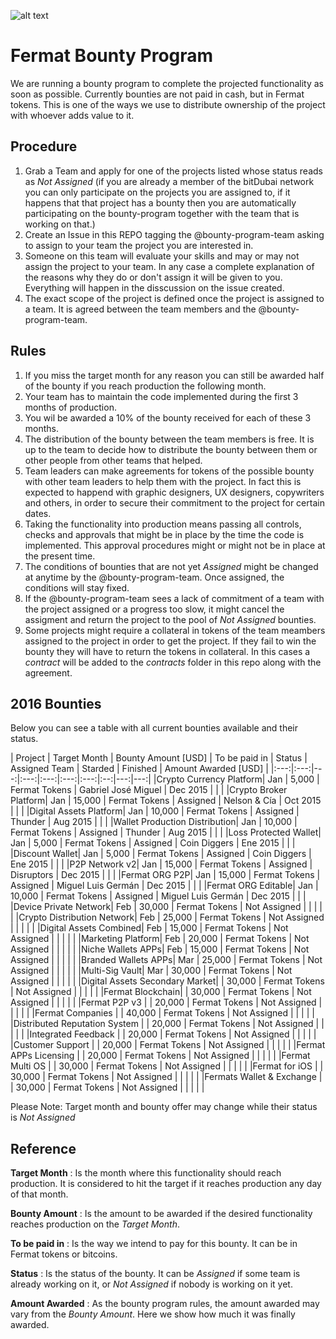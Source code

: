 ![alt text](https://github.com/bitDubai/media-kit/blob/master/MediaKit/Fermat%20Branding/Fermat%20Logotype/Fermat_Logo_3D.png "Fermat Logo")

# Fermat Bounty Program

We are running a bounty program to complete the projected functionality as soon as possible. Currently bounties are not paid in cash, but in Fermat tokens. This is one of the ways we use to distribute ownership of the project with whoever adds value to it. 

## Procedure

1. Grab a Team and apply for one of the projects listed whose status reads as _Not Assigned_ (if you are already a member of the bitDubai network you can only participate on the projects you are assigned to, if it happens that that project has a bounty then you are automatically participating on the bounty-program together with the team that is working on that.)
2. Create an Issue in this REPO tagging the @bounty-program-team asking to assign to your team the project you are interested in.
3. Someone on this team will evaluate your skills and may or may not assign the project to your team. In any case a complete explanation of the reasons why they do or don't assign it will be given to you. Everything will happen in the disscussion on the issue created.
4. The exact scope of the project is defined once the project is assigned to a team. It is agreed between the team members and the @bounty-program-team.

## Rules

1. If you miss the target month for any reason you can still be awarded half of the bounty if you reach production the following month.
2. Your team has to maintain the code implemented during the first 3 months of production. 
3. You wil be awarded a 10% of the bounty received for each of these 3 months.
4. The distribution of the bounty between the team members is free. It is up to the team to decide how to distribute the bounty between them or other people from other teams that helped.
5. Team leaders can make agreements for tokens of the possible bounty with other team leaders to help them with the project. In fact this is expected to happend with graphic designers, UX designers, copywriters and others, in order to secure their commitment to the project for certain dates.
6. Taking the functionality into production means passing all controls, checks and approvals that might be in place by the time the code is implemented. This approval procedures might or might not be in place at the present time.
7. The conditions of bounties that are not yet _Assigned_ might be changed at anytime by the @bounty-program-team. Once assigned, the conditions will stay fixed.
8. If the @bounty-program-team sees a lack of commitment of a team with the project assigned or a progress too slow, it might cancel the assigment and return the project to the pool of _Not Assigned_ bounties.
9. Some projects might require a collateral in tokens of the team meambers assigned to the project in order to get the project. If they fail to win the bounty they will have to return the tokens in collateral. In this cases a _contract_ will be added to the _contracts_ folder in this repo along with the agreement. 


## 2016 Bounties

Below you can see a table with all current bounties available and their status. 

| Project | Target Month | Bounty Amount [USD] | To be paid in | Status | Assigned Team | Starded | Finished | Amount Awarded [USD] |
|:---:|:---:|---:|:---:|:---:|:---:|:---:|:--:|---:|---:|
|Crypto Currency Platform| Jan | 5,000 | Fermat Tokens | Gabriel José Miguel | Dec 2015 | | |
|Crypto Broker Platform| Jan | 15,000 | Fermat Tokens | Assigned | Nelson & Cía | Oct 2015 | | |
|Digital Assets Platform| Jan | 10,000 | Fermat Tokens | Assigned | Thunder | Aug 2015 | | |
|Wallet Production Distribution| Jan | 10,000 | Fermat Tokens | Assigned | Thunder | Aug 2015 | | |
|Loss Protected Wallet| Jan | 5,000 | Fermat Tokens | Assigned | Coin Diggers | Ene 2015 | | |
|Discount Wallet| Jan | 5,000 | Fermat Tokens | Assigned | Coin Diggers | Ene 2015 | | |
|P2P Network v2| Jan | 15,000 | Fermat Tokens | Assigned | Disruptors | Dec 2015 | | |
|Fermat ORG P2P| Jan | 15,000 | Fermat Tokens | Assigned | Miguel Luis Germán | Dec 2015 | | |
|Fermat ORG Editable| Jan | 10,000 | Fermat Tokens | Assigned | Miguel Luis Germán | Dec 2015 | | |
|Device Private Network| Feb | 30,000 | Fermat Tokens | Not Assigned | | | | |
|Crypto Distribution Network| Feb | 25,000 | Fermat Tokens | Not Assigned | | | | |
|Digital Assets Combined| Feb | 15,000 | Fermat Tokens | Not Assigned | | | | |
|Marketing Platform| Feb | 20,000 | Fermat Tokens | Not Assigned | | | | |
|Niche Wallets APPs| Feb | 15,000 | Fermat Tokens | Not Assigned | | | | |
|Branded Wallets APPs| Mar | 25,000 | Fermat Tokens | Not Assigned | | | | |
|Multi-Sig Vault| Mar | 30,000 | Fermat Tokens | Not Assigned | | | | |
|Digital Assets Secondary Market|  | 30,000 | Fermat Tokens | Not Assigned | | | | |
|Fermat Blockchain|  | 30,000 | Fermat Tokens | Not Assigned | | | | |
|Fermat P2P v3 |  | 20,000 | Fermat Tokens | Not Assigned | | | | |
|Fermat Companies |  | 40,000 | Fermat Tokens | Not Assigned | | | | |
|Distributed Reputation System |  | 20,000 | Fermat Tokens | Not Assigned | | | | |
|Integrated Feedback |  | 20,000 | Fermat Tokens | Not Assigned | | | | |
|Customer Support |  | 20,000 | Fermat Tokens | Not Assigned | | | | |
|Fermat APPs Licensing |  | 20,000 | Fermat Tokens | Not Assigned | | | | |
|Fermat Multi OS |  | 30,000 | Fermat Tokens | Not Assigned | | | | |
|Fermat for iOS |  | 30,000 | Fermat Tokens | Not Assigned | | | | |
|Fermats Wallet & Exchange |  | 30,000 | Fermat Tokens | Not Assigned | | | | |


Please Note: Target month and bounty offer may change while their status is _Not Assigned_

## Reference 

**Target Month** : Is the month where this functionality should reach production. It is considered to hit the target if it reaches production any day of that month.

**Bounty Amount** : Is the amount to be awarded if the desired functionality reaches production on the _Target Month_. 

**To be paid in** : Is the way we intend to pay for this bounty. It can be in Fermat tokens or bitcoins.

**Status** : Is the status of the bounty. It can be _Assigned_ if some team is already working on it, or _Not Assigned_ if nobody is working on it yet.

**Amount Awarded** : As the bounty program rules, the amount awarded may vary from the _Bounty Amount_. Here we show how much it was finally awarded.
